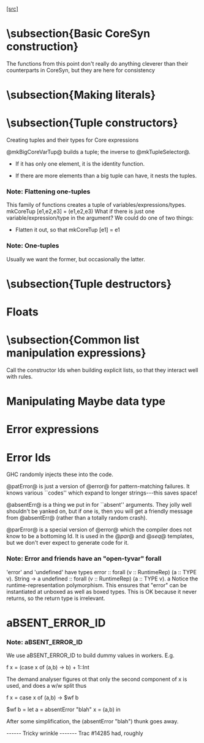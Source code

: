 [[src]](https://github.com/ghc/ghc/tree/master/compiler/coreSyn/MkCore.hs)
# \subsection{Basic CoreSyn construction}



The functions from this point don't really do anything cleverer than
their counterparts in CoreSyn, but they are here for consistency


# \subsection{Making literals}


# \subsection{Tuple constructors}



Creating tuples and their types for Core expressions

@mkBigCoreVarTup@ builds a tuple; the inverse to @mkTupleSelector@.

* If it has only one element, it is the identity function.

* If there are more elements than a big tuple can have, it nests
  the tuples.

### Note: Flattening one-tuples

This family of functions creates a tuple of variables/expressions/types.
  mkCoreTup [e1,e2,e3] = (e1,e2,e3)
What if there is just one variable/expression/type in the argument?
We could do one of two things:

* Flatten it out, so that
    mkCoreTup [e1] = e1

### Note: One-tuples

Usually we want the former, but occasionally the latter.


# \subsection{Tuple destructors}


# Floats


# \subsection{Common list manipulation expressions}


Call the constructor Ids when building explicit lists, so that they
interact well with rules.


# Manipulating Maybe data type


# Error expressions


# Error Ids


GHC randomly injects these into the code.

@patError@ is just a version of @error@ for pattern-matching
failures.  It knows various ``codes'' which expand to longer
strings---this saves space!

@absentErr@ is a thing we put in for ``absent'' arguments.  They jolly
well shouldn't be yanked on, but if one is, then you will get a
friendly message from @absentErr@ (rather than a totally random
crash).

@parError@ is a special version of @error@ which the compiler does
not know to be a bottoming Id.  It is used in the @_par_@ and @_seq_@
templates, but we don't ever expect to generate code for it.


### Note: Error and friends have an "open-tyvar" forall

'error' and 'undefined' have types
        error     :: forall (v :: RuntimeRep) (a :: TYPE v). String -> a
        undefined :: forall (v :: RuntimeRep) (a :: TYPE v). a
Notice the runtime-representation polymorphism. This ensures that
"error" can be instantiated at unboxed as well as boxed types.
This is OK because it never returns, so the return type is irrelevant.

# aBSENT_ERROR_ID


### Note: aBSENT_ERROR_ID

We use aBSENT_ERROR_ID to build dummy values in workers.  E.g.

   f x = (case x of (a,b) -> b) + 1::Int

The demand analyser figures ot that only the second component of x is
used, and does a w/w split thus

   f x = case x of (a,b) -> $wf b

   $wf b = let a = absentError "blah"
               x = (a,b)
           in <the original RHS of f>

After some simplification, the (absentError "blah") thunk goes away.

------ Tricky wrinkle -------
Trac #14285 had, roughly